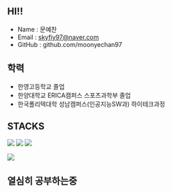 ## HI!!

- Name : 문예찬
- Email : skyfiy97@naver.com
- GitHub : github.com/moonyechan97

## 학력
- 한영고등학교 졸업
- 한양대학교 ERICA캠퍼스 스포츠과학부 졸업
- 한국폴리텍대학 성남캠퍼스(인공지능SW과) 하이테크과정 

## STACKS
<img src="https://img.shields.io/badge/github-181717?style=for-the-badge&logo=github&logoColor=white"> 
<img src="https://img.shields.io/badge/git-F05032?style=for-the-badge&logo=git&logoColor=white"> 
<img src="https://img.shields.io/badge/JAVA-007396?style=for-the-badge&logo=java&logoColor=white">

![](https://github-profile-summary-cards.vercel.app/api/cards/profile-details?username=HeyJihyun&theme=nord_dark)

## 열심히 공부하는중
